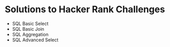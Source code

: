 # Solutions to Hacker Rank Challenges
- SQL Basic Select
- SQL Basic Join
- SQL Aggregation	
- SQL Advanced Select



